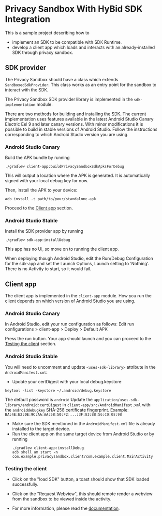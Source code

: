 # Privacy Sandbox With HyBid SDK Integration

This is a sample project describing how to
- implement an SDK to be compatible with SDK Runtime.
- develop a client app which loads and interacts with an already-installed
  SDK through privacy sandbox.

## SDK provider

The Privacy Sandbox should have a class which extends `SandboxedSdkProvider`.
This class works as an entry point for the sandbox to interact with the SDK.

The Privacy Sandbox SDK provider library is implemented in the `sdk-implementation` module.

There are two methods for building and installing the SDK. The current implementation uses features
available in the latest Android Studio Canary Electric Eel 9 and later canary versions. With minor
modifications it is possible to build in stable versions of Android Studio. Follow the instructions
corresponding to which Android Studio version you are using.

### Android Studio Canary
Build the APK bundle by running 

```shell
./gradlew client-app:buildPrivacySandboxSdkApksForDebug
```

This will output a location where the APK is generated. It is automatically signed with your local
debug key for now.

Then, install the APK to your device:
```shell
adb install -t path/to/your/standalone.apk
```

Proceed to the [Client app](#client-app) section.

### Android Studio Stable
Install the SDK provider app by running

```shell
./gradlew sdk-app:installDebug
```

This app has no UI, so move on to running the client app.

When deploying though Android Studio, edit the Run/Debug Configuration for the sdk-app and set
the Launch Options, Launch setting to 'Nothing'. There is no Activity to start, so it would fail.

## Client app

The client app is implemented in the `client-app` module. How you run the client depends on which
version of Android Studio you are using.

### Android Studio Canary
In Android Studio, edit your run configuration as follows:
Edit run configurations > client-app > Deploy > Default APK

Press the run button. Your app should launch and you can proceed to the
[Testing the client](#testing-the-client) section.

### Android Studio Stable

You will need to uncomment and update `<uses-sdk-library>` attribute in the `AndroidManifest.xml`:

- Update your certDigest with your local debug.keystore
```
keytool -list -keystore ~/.android/debug.keystore
```
The default password is `android`
Update the `application/uses-sdk-library/android:certDigest` in `client-app/src/AndroidManifest.xml`
with the `androiddebugkey` SHA-256 certificate fingerprint.
Example: `BA:4E:E2:0E:9C:AA:AA:58:50:F2:...:3F:83:B8:56:C0:08:98`
- Make sure the SDK mentioned in the `AndroidManifest.xml` file is already
  installed to the target device.
- Run the client app on the same target device from Android Studio or by running
  ```shell
  ./gradlew client-app:installDebug
  adb shell am start -n com.example.privacysandbox.client/com.example.client.MainActivity
  ```
  
### Testing the client

- Click on the "load SDK" button, a toast should show that SDK loaded successfully.
- Click on the "Request Webview", this should remote render a webview from the
  sandbox to be viewed inside the activity.

- For more information, please read the [documentation](https://developer.android.com/design-for-safety/privacy-sandbox/guides/sdk-runtime).

